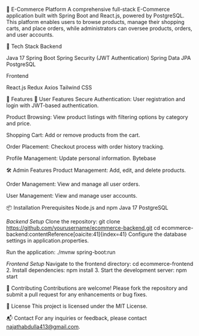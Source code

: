 🛒 E-Commerce Platform
A comprehensive full-stack E-Commerce application built with Spring Boot and React.js, powered by PostgreSQL. This platform enables users to browse products, manage their shopping carts, and place orders, while administrators can oversee products, orders, and user accounts.​

🚀 Tech Stack
Backend

Java 17
Spring Boot
Spring Security (JWT Authentication)
Spring Data JPA
PostgreSQL​

Frontend

React.js
Redux
Axios
Tailwind CSS​

🌟 Features
👤 User Features
Secure Authentication: User registration and login with JWT-based authentication.

Product Browsing: View product listings with filtering options by category and price.

Shopping Cart: Add or remove products from the cart.

Order Placement: Checkout process with order history tracking.

Profile Management: Update personal information.​
Bytebase

🛠️ Admin Features
Product Management: Add, edit, and delete products.

Order Management: View and manage all user orders.

User Management: View and manage user accounts.​

📦 Installation
Prerequisites
Node.js and npm
Java 17
PostgreSQL​

*Backend Setup*
Clone the repository:
git clone https://github.com/yourusername/ecommerce-backend.git
cd ecommerce-backend&#8203;:contentReference[oaicite:41]{index=41}
Configure the database settings in application.properties.

Run the application:
./mvnw spring-boot:run


*Frontend Setup*
Navigate to the frontend directory:
cd ecommerce-frontend
2. Install dependencies:
npm install
3. Start the development server:
npm start


🤝 Contributing
Contributions are welcome! Please fork the repository and submit a pull request for any enhancements or bug fixes.​

📄 License
This project is licensed under the MIT License.​

📬 Contact
For any inquiries or feedback, please contact najathabdulla413@gmail.com.​

